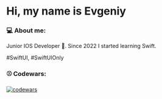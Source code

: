 <h1 align="left">Hi, my name is Evgeniy</h1>
<h3 align="left">💻 About me:</h3>

Junior IOS Developer 🍏.
Since 2022 I started learning Swift.

#SwiftUI, #SwiftUIOnly

<h3 align="left">⚾️ Codewars:</h3>


[![codewars](https://www.codewars.com/users/EKukarskiy/badges/large)](https://www.codewars.com/EKukarskiy/username)

